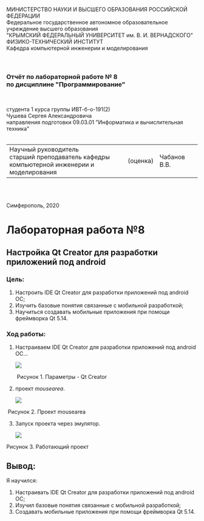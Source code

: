 МИНИСТЕРСТВО НАУКИ  И ВЫСШЕГО ОБРАЗОВАНИЯ РОССИЙСКОЙ ФЕДЕРАЦИИ<br/>
Федеральное государственное автономное образовательное учреждение высшего образования<br/>
"КРЫМСКИЙ ФЕДЕРАЛЬНЫЙ УНИВЕРСИТЕТ им. В. И. ВЕРНАДСКОГО"<br/>
ФИЗИКО-ТЕХНИЧЕСКИЙ ИНСТИТУТ<br/>
Кафедра компьютерной инженерии и моделирования<br/>
<br/><br/>

### Отчёт по лабораторной работе № 8<br/> по дисциплине "Программирование"

<br/>

студента 1 курса группы ИВТ-б-о-191(2)<br/>
Чушева Сергея Александровича<br/>
направления подготовки 09.03.01 "Информатика и вычислительная техника"<br/>
<br/>

<table>
<tr><td>Научный руководитель<br/> старший преподаватель кафедры<br/> компьютерной инженерии и моделирования</td>
<td>(оценка)</td>
<td>Чабанов В.В.</td>
</tr>
</table>

<br/><br/>

Симферополь, 2020


# Лабораторная работа №8
## Настройка Qt Creator для разработки приложений под android

### Цель:  

1. Настроить IDE Qt Creator для разработки приложений под android ОС;
2. Изучить базовые понятия связанные с мобильной разработкой;
3. Научиться создавать мобильные приложения при помощи фреймворка Qt 5.14.

### Ход работы:
1. Настраиваем IDE Qt Creator для разработки приложений под android ОС...

   ![](https://github.com/Sergey-Chushev/Lab/blob/master/LabWork%238/screenshot/1.jpg?raw=true)        
   
   ​        Рисунок 1. Параметры - Qt Creator
   
2. проект *mousearea*.

   ![](https://github.com/Sergey-Chushev/Lab/blob/master/LabWork%238/screenshot/2.jpg?raw=true)

​              Рисунок 2. Проект mousearea

3. Запуск проекта через эмулятор.

   ![](https://github.com/Sergey-Chushev/Lab/blob/master/LabWork%238/screenshot/3.jpg?raw=true)

Рисунок 3. Работающий проект

## Вывод:
Я научился:
1. Настраивать IDE Qt Creator для разработки приложений под android ОС;
2. Изучил базовые понятия связанные с мобильной разработкой;
3. Создавать мобильные приложения при помощи фреймворка Qt 5.14.

